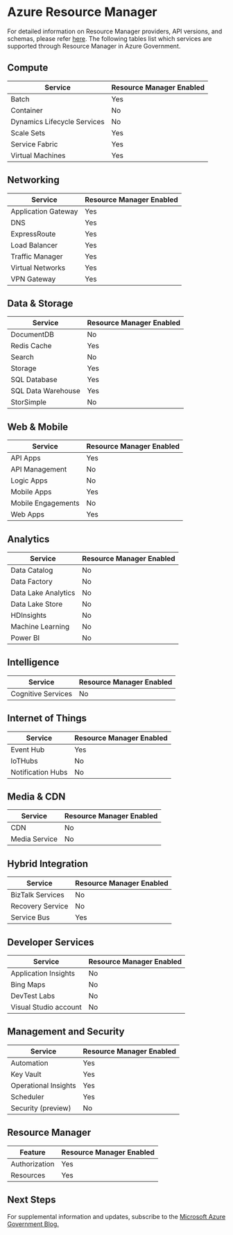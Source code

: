 <properties
	pageTitle="Azure Government documentation | Microsoft Azure"
	description="This provides a comparison of features and guidance on developing applications for Azure Government."
	services="Azure-Government"
	cloud="gov" 
	documentationCenter=""
	authors="brendalee"
	manager="zakramer"
	editor=""/>

<tags
	ms.service="multiple"
	ms.devlang="na"
	ms.topic="article"
	ms.tgt_pltfrm="na"
	ms.workload="azure-government"
	ms.date="10/10/2016"
	ms.author="brendalee"/>


# Azure Resource Manager
For detailed information on Resource Manager providers, API versions, and schemas, please refer [here](../resource-manager-supported-services.md). The following tables list which services are supported through Resource Manager in Azure Government.

## Compute

| Service | Resource Manager Enabled |
| ------- | ------------------------ |
| Batch   | Yes |
|Container | No |
| Dynamics Lifecycle Services | No  |
| Scale Sets | Yes |
| Service Fabric | Yes  |
| Virtual Machines | Yes |

## Networking

| Service | Resource Manager Enabled |
| ------- | -------  |
| Application Gateway | Yes |
| DNS     | Yes |
| ExpressRoute | Yes  |
| Load Balancer | Yes  |
| Traffic Manager | Yes |
| Virtual Networks | Yes|
| VPN Gateway | Yes |

## Data & Storage

| Service | Resource Manager Enabled |
| ------- | ------- |
| DocumentDB | No  |
| Redis Cache | Yes |
| Search | No  |
| Storage | Yes  |
| SQL Database | Yes |
| SQL Data Warehouse | Yes |
| StorSimple | No  |

## Web & Mobile

| Service | Resource Manager Enabled |
| ------- | ------- |
| API Apps | Yes |
| API Management | No  |
| Logic Apps | No   |
| Mobile Apps | Yes |
| Mobile Engagements | No  |
| Web Apps | Yes |

## Analytics

| Service | Resource Manager Enabled |
| ------- | -------  |
| Data Catalog | No  |
| Data Factory | No |
| Data Lake Analytics | No |
| Data Lake Store | No |
| HDInsights | No |
| Machine Learning | No |
| Power BI | No |

## Intelligence

| Service | Resource Manager Enabled |
| ------- | ------- |
| Cognitive Services | No |

## Internet of Things

| Service | Resource Manager Enabled |
| ------- | ------- |
| Event Hub | Yes  |
| IoTHubs | No |
| Notification Hubs | No |

## Media & CDN

| Service | Resource Manager Enabled |
| ------- | ------- |
| CDN | No |
| Media Service | No |

## Hybrid Integration

| Service | Resource Manager Enabled |
| ------- | ------- |
| BizTalk Services | No |
| Recovery Service | No |
| Service Bus | Yes |

## Developer Services

| Service | Resource Manager Enabled |
| ------- | ------- |
| Application Insights | No  |
| Bing Maps | No  |
| DevTest Labs | No |
| Visual Studio account | No   |

## Management and Security

| Service | Resource Manager Enabled |
| ------- | ------- |
| Automation | Yes |
| Key Vault | Yes |
| Operational Insights | Yes |
| Scheduler | Yes  |
| Security (preview) | No |

## Resource Manager

| Feature | Resource Manager Enabled |
| ------- | ------- |
| Authorization | Yes |
| Resources | Yes |


## Next Steps

For supplemental information and updates, subscribe to the
<a href="https://blogs.msdn.microsoft.com/azuregov/">Microsoft Azure Government Blog. </a>

